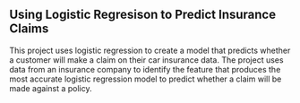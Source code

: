 ## Using Logistic Regresison to Predict Insurance Claims
This project uses logistic regression to create a model that predicts whether a customer will make a claim on their car insurance data. 
The project uses data from an insurance company to identify the feature that produces the most accurate logistic regression model to predict whether a claim will be made against a policy.
